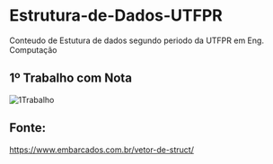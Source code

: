 # Estrutura-de-Dados-UTFPR
Conteudo de Estutura de dados segundo periodo da UTFPR em Eng. Computação



## 1º Trabalho com Nota
![1Trabalho](OK.gif)

## Fonte:
https://www.embarcados.com.br/vetor-de-struct/
